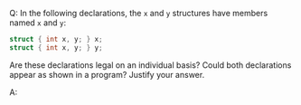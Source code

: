 Q: In the following declarations, the `x` and `y` structures have members named
`x` and `y`:

```c
struct { int x, y; } x;
struct { int x, y; } y;
```

Are these declarations legal on an individual basis? Could both declarations
appear as shown in a program? Justify your answer.

A:
